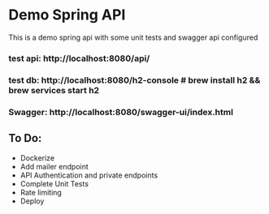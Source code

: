 # Demo Spring API
This is a demo spring api with some unit tests and swagger api configured

### test api: http://localhost:8080/api/
### test db: http://localhost:8080/h2-console # brew install h2 && brew services start h2
### Swagger: http://localhost:8080/swagger-ui/index.html

## To Do:
 - Dockerize
 - Add mailer endpoint
 - API Authentication and private endpoints
 - Complete Unit Tests
 - Rate limiting
 - Deploy

